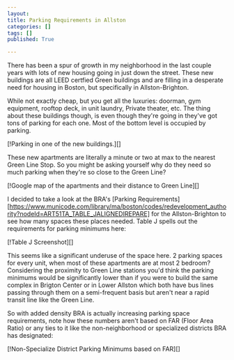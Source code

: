 ```yaml
---
layout: 
title: Parking Requirements in Allston
categories: []
tags: []
published: True

---
```


There has been a spur of growth in my neighborhood in the last couple years with lots of new housing going in just down the street.  These new buildings are all LEED certfied Green buildings and are filling in a desperate need for housing in Boston, but specifically in Allston-Brighton.   

While not exactly cheap, but you get all the luxuries: doorman, gym equipment, rooftop deck, in unit laundry, Private theater, etc.  The thing about these buildings though, is even though they're going in they've got tons of parking for each one.  Most of the bottom level is occupied by parking.

[!Parking in one of the new buildings.][]

These new apartments are literally a minute or two at max to the nearest Green Line Stop.  So you might be asking yourself why do they need so much parking when they're so close to the Green Line?

[!Google map of the apartments and their distance to Green Line][]

I decided to take a look at the BRA's [Parking Requirements][https://www.municode.com/library/ma/boston/codes/redevelopment_authority?nodeId=ART51TA_TABLE_JALIGNEDIREPARE] for the Allston-Brighton to see how many spaces these places needed. Table J spells out the requirements for parking minimums here:

[!Table J Screenshot][]

This seems like a significant underuse of the space here.  2 parking spaces for every unit, when most of these apartments are at most 2 bedroom?  Considering the proximity to Green Line stations you'd think the parking minimums would be significantly lower than if you were to build the same complex in Brigton Center or in Lower Allston which both have bus lines passing through them on a semi-frequent basis but aren't near a rapid transit line like the Green Line.

So with added density BRA is actually increasing parking space requirements, note how these numbers aren't based on FAR (Floor Area Ratio) or any ties to it like the non-neighborhood or specialized districts BRA has designated:

[!Non-Specialize District Parking Minimums based on FAR][]